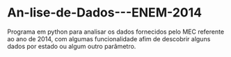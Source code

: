 # An-lise-de-Dados---ENEM-2014
Programa em python para analisar os dados fornecidos pelo MEC referente ao ano de 2014, com algumas funcionalidade afim de descobrir alguns dados por estado ou algum outro parâmetro.
